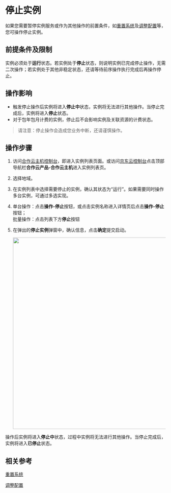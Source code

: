# 停止实例

如果您需要暂停实例服务或作为其他操作的前置条件，如[重置系统](https://docs.jdcloud.com/virtual-machines/rebuild-instance)及[调整配置](https://docs.jdcloud.com/virtual-machines/resize-instance)等，您可操作停止实例。

## 前提条件及限制

实例必须处于**运行**状态。若实例处于**停止**状态，则说明实例已完成停止操作，无需二次操作；若实例处于其他非稳定状态，还请等待前序操作执行完成后再操作停止。
	

## 操作影响

* 触发停止操作后实例将进入**停止中**状态，实例将无法进行其他操作。当停止完成后，实例将进入**停止**状态。
* 对于包年包月计费的实例，停止后不会影响实例及关联资源的计费状态。


>请注意：停止操作会造成您业务中断，还请谨慎操作。

## 操作步骤
1. 访问[合作云主机控制台](https://cns-console.jdcloud.com/host/compute/list)，即进入实例列表页面。或访问[京东云控制台](https://console.jdcloud.com)点击顶部导航栏**合作云产品-合作云主机**进入实例列表页。
2. 选择地域。
3. 在实例列表中选择需要停止的实例，确认其状态为“运行”。如果需要同时操作多台实例，可通过多选实现。
4. 单台操作：点击**操作-停止**按钮，或点击实例名称进入详情页后点击**操作-停止**按钮；
<br>批量操作：点击列表下方**停止**按钮

5. 在弹出的**停止实例**弹窗中，确认信息，点击**确定**提交启动。<div align="center"><img src="https://user-images.githubusercontent.com/88134774/198262974-4b65886b-5534-46aa-8e90-0d074d0632df.png" width=600px></div>

操作后实例将进入**停止中**状态，过程中实例将无法进行其他操作。当停止完成后，实例将进入**已停止**状态。


## 相关参考

[重置系统](https://docs.jdcloud.com/virtual-machines/rebuild-instance)

[调整配置](https://docs.jdcloud.com/virtual-machines/resize-instance)
